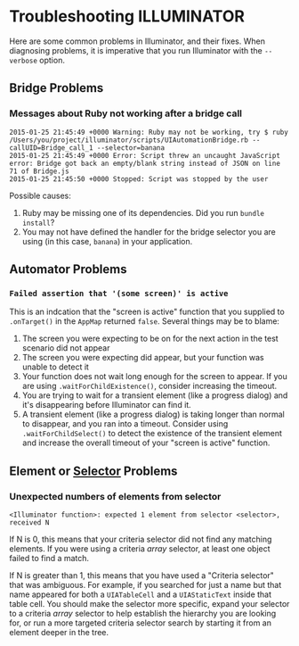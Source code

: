 Troubleshooting ILLUMINATOR
===========================

Here are some common problems in Illuminator, and their fixes.  When diagnosing problems, it is imperative that you run Illuminator with the `--verbose` option.


Bridge Problems
---------------

### Messages about Ruby not working after a bridge call
```
2015-01-25 21:45:49 +0000 Warning: Ruby may not be working, try $ ruby /Users/you/project/illuminator/scripts/UIAutomationBridge.rb --callUID=Bridge_call_1 --selector=banana
2015-01-25 21:45:49 +0000 Error: Script threw an uncaught JavaScript error: Bridge got back an empty/blank string instead of JSON on line 71 of Bridge.js
2015-01-25 21:45:50 +0000 Stopped: Script was stopped by the user
```

Possible causes:
1. Ruby may be missing one of its dependencies.  Did you run `bundle install`?
2. You may not have defined the handler for the bridge selector you are using (in this case, `banana`) in your application.


Automator Problems
------------------

### `Failed assertion that '(some screen)' is active`

This is an indcation that the "screen is active" function that you supplied to `.onTarget()` in the `AppMap` returned `false`.  Several things may be to blame:
1. The screen you were expecting to be on for the next action in the test scenario did not appear
2. The screen you were expecting did appear, but your function was unable to detect it
3. Your function does not wait long enough for the screen to appear.  If you are using `.waitForChildExistence()`, consider increasing the timeout.
4. You are trying to wait for a transient element (like a progress dialog) and it's disappearing before Illuminator can find it.
5. A transient element (like a progress dialog) is taking longer than normal to disappear, and you ran into a timeout.  Consider using `.waitForChildSelect()` to detect the existence of the transient element and increase the overall timeout of your "screen is active" function.




Element or [Selector](Selectors.md) Problems
--------------------------------------------

### Unexpected numbers of elements from selector

```<Illuminator function>: expected 1 element from selector <selector>, received N```

If N is 0, this means that your criteria selector did not find any matching elements.  If you were using a criteria _array_ selector, at least one object failed to find a match.

If N is greater than 1, this means that you have used a "Criteria selector" that was ambiguous.  For example, if you searched for just a name but that name appeared for both a `UIATableCell` and a `UIAStaticText` inside that table cell.  You should make the selector more specific, expand your selector to a criteria _array_ selector to help establish the hierarchy you are looking for, or run a more targeted criteria selector search by starting it from an element deeper in the tree.
